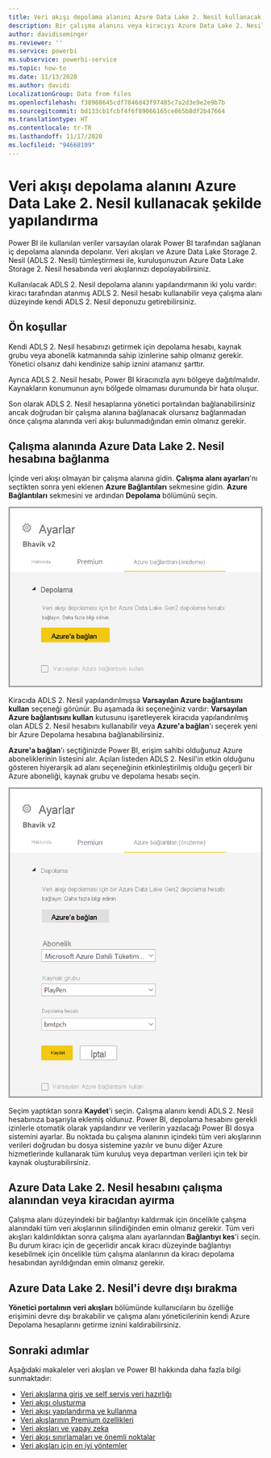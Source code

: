 ```yaml
---
title: Veri akışı depolama alanını Azure Data Lake 2. Nesil kullanacak şekilde yapılandırma
description: Bir çalışma alanını veya kiracıyı Azure Data Lake 2. Nesil depolama alanıyla yapılandırmaya genel bakış
author: davidiseminger
ms.reviewer: ''
ms.service: powerbi
ms.subservice: powerbi-service
ms.topic: how-to
ms.date: 11/13/2020
ms.author: davidi
LocalizationGroup: Data from files
ms.openlocfilehash: f38908645cdf7846d43f97485c7a2d3e9e2e9b7b
ms.sourcegitcommit: bd133cb1fcbf4f6f89066165ce065b8df2b47664
ms.translationtype: HT
ms.contentlocale: tr-TR
ms.lasthandoff: 11/17/2020
ms.locfileid: "94668109"
---
```

# <a name="configuring-dataflow-storage-to-use-azure-data-lake-gen-2"></a>Veri akışı depolama alanını Azure Data Lake 2. Nesil kullanacak şekilde yapılandırma 

Power BI ile kullanılan veriler varsayılan olarak Power BI tarafından sağlanan iç depolama alanında depolanır. Veri akışları ve Azure Data Lake Storage 2. Nesil (ADLS 2. Nesil) tümleştirmesi ile, kuruluşunuzun Azure Data Lake Storage 2. Nesil hesabında veri akışlarınızı depolayabilirsiniz.

Kullanılacak ADLS 2. Nesil depolama alanını yapılandırmanın iki yolu vardır: kiracı tarafından atanmış ADLS 2. Nesil hesabı kullanabilir veya çalışma alanı düzeyinde kendi ADLS 2. Nesil deponuzu getirebilirsiniz. 

## <a name="pre-requisites"></a>Ön koşullar

Kendi ADLS 2. Nesil hesabınızı getirmek için depolama hesabı, kaynak grubu veya abonelik katmanında sahip izinlerine sahip olmanız gerekir. Yönetici olsanız dahi kendinize sahip iznini atamanız şarttır. 

Ayrıca ADLS 2. Nesil hesabı, Power BI kiracınızla aynı bölgeye dağıtılmalıdır. Kaynakların konumunun aynı bölgede olmaması durumunda bir hata oluşur.

Son olarak ADLS 2. Nesil hesaplarına yönetici portalından bağlanabilirsiniz ancak doğrudan bir çalışma alanına bağlanacak olursanız bağlanmadan önce çalışma alanında veri akışı bulunmadığından emin olmanız gerekir.

## <a name="connecting-to-an-azure-data-lake-gen-2-at-a-workspace"></a>Çalışma alanında Azure Data Lake 2. Nesil hesabına bağlanma
İçinde veri akışı olmayan bir çalışma alanına gidin. **Çalışma alanı ayarları**'nı seçtikten sonra yeni eklenen **Azure Bağlantıları** sekmesine gidin. **Azure Bağlantıları** sekmesini ve ardından **Depolama** bölümünü seçin.


![Azure'a Bağlanma](media/dataflows-azure-data-lake-storage-integration/connect-to-azure.png)
 
Kiracıda ADLS 2. Nesil yapılandırılmışsa **Varsayılan Azure bağlantısını kullan** seçeneği görünür. Bu aşamada iki seçeneğiniz vardır: **Varsayılan Azure bağlantısını kullan** kutusunu işaretleyerek kiracıda yapılandırılmış olan ADLS 2. Nesil hesabını kullanabilir veya **Azure'a bağlan**'ı seçerek yeni bir Azure Depolama hesabına bağlanabilirsiniz. 

**Azure'a bağlan**'ı seçtiğinizde Power BI, erişim sahibi olduğunuz Azure aboneliklerinin listesini alır. Açılan listeden ADLS 2. Nesil'in etkin olduğunu gösteren hiyerarşik ad alanı seçeneğinin etkinleştirilmiş olduğu geçerli bir Azure aboneliği, kaynak grubu ve depolama hesabı seçin.

![abonelik ayrıntıları](media/dataflows-azure-data-lake-storage-integration/subscription-details-enter.png)
 
Seçim yaptıktan sonra **Kaydet**'i seçin. Çalışma alanını kendi ADLS 2. Nesil hesabınıza başarıyla eklemiş oldunuz. Power BI, depolama hesabını gerekli izinlerle otomatik olarak yapılandırır ve verilerin yazılacağı Power BI dosya sistemini ayarlar. Bu noktada bu çalışma alanının içindeki tüm veri akışlarının verileri doğrudan bu dosya sistemine yazılır ve bunu diğer Azure hizmetlerinde kullanarak tüm kuruluş veya departman verileri için tek bir kaynak oluşturabilirsiniz.

## <a name="detaching-azure-data-lake-gen-2-from-a-workspace-or-tenant"></a>Azure Data Lake 2. Nesil hesabını çalışma alanından veya kiracıdan ayırma

Çalışma alanı düzeyindeki bir bağlantıyı kaldırmak için öncelikle çalışma alanındaki tüm veri akışlarının silindiğinden emin olmanız gerekir. Tüm veri akışları kaldırıldıktan sonra çalışma alanı ayarlarından **Bağlantıyı kes**'i seçin. Bu durum kiracı için de geçerlidir ancak kiracı düzeyinde bağlantıyı kesebilmek için öncelikle tüm çalışma alanlarının da kiracı depolama hesabından ayrıldığından emin olmanız gerekir.

## <a name="disabling-azure-data-lake-gen-2"></a>Azure Data Lake 2. Nesil'i devre dışı bırakma

**Yönetici portalının** **veri akışları** bölümünde kullanıcıların bu özelliğe erişimini devre dışı bırakabilir ve çalışma alanı yöneticilerinin kendi Azure Depolama hesaplarını getirme iznini kaldırabilirsiniz.

## <a name="next-steps"></a>Sonraki adımlar
Aşağıdaki makaleler veri akışları ve Power BI hakkında daha fazla bilgi sunmaktadır:

* [Veri akışlarına giriş ve self servis veri hazırlığı](dataflows-introduction-self-service.md)
* [Veri akışı oluşturma](dataflows-create.md)
* [Veri akışı yapılandırma ve kullanma](dataflows-configure-consume.md)
* [Veri akışlarının Premium özellikleri](dataflows-premium-features.md)
* [Veri akışları ve yapay zeka](dataflows-machine-learning-integration.md)
* [Veri akışı sınırlamaları ve önemli noktalar](dataflows-features-limitations.md)
* [Veri akışları için en iyi yöntemler](dataflows-best-practices.md)
